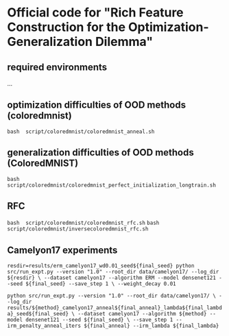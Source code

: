 # Official code for "Rich Feature Construction for the Optimization-Generalization Dilemma"

## required environments
...

## optimization difficulties of OOD methods (coloredmnist)

`bash  script/coloredmnist/coloredmnist_anneal.sh`

## generalization difficulties of OOD methods (ColoredMNIST)
`bash  script/coloredmnist/coloredmnist_perfect_initialization_longtrain.sh`

## RFC
`bash  script/coloredmnist/coloredmnist_rfc.sh`
`bash  script/coloredmnist/inversecoloredmnist_rfc.sh`


## Camelyon17 experiments

`resdir=results/erm_camelyon17_wd0.01_seed${final_seed}
python src/run_expt.py --version "1.0" --root_dir data/camelyon17/ --log_dir ${resdir} \
--dataset camelyon17 --algorithm ERM --model densenet121 --seed ${final_seed} --save_step 1 \
--weight_decay 0.01`


`python src/run_expt.py --version "1.0" --root_dir data/camelyon17/ \
--log_dir results/${method}_camelyon17_anneal${final_anneal}_lambda${final_lambda}_seed${final_seed} \
--dataset camelyon17 --algorithm ${method} --model densenet121 --seed ${final_seed} \
--save_step 1 --irm_penalty_anneal_iters ${final_anneal} --irm_lambda ${final_lambda}`

